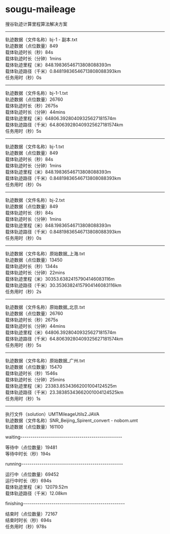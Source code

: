 # sougu-maileage
搜谷轨迹计算里程算法解决方案

*************************************************************************************************************************
轨迹数据（文件名称）bj-1 - 副本.txt  
轨迹数据（点位数量）849  
载体轨迹时长（秒）84s  
载体轨迹时长（分钟）1mins  
载体轨迹里程（米）848.19836546713808088393m  
载体轨迹路径（千米）0.84819836546713808088393km  
任务用时（秒）0s  
*************************************************************************************************************************
轨迹数据（文件名称）bj-1-1.txt  
轨迹数据（点位数量）26760  
载体轨迹时长（秒）2675s  
载体轨迹时长（分钟）44mins  
载体轨迹里程（米）64806.39280409325627181574m  
载体轨迹路径（千米）64.80639280409325627181574km  
任务用时（秒）5s  
*************************************************************************************************************************
轨迹数据（文件名称）bj-1.txt  
轨迹数据（点位数量）849  
载体轨迹时长（秒）84s  
载体轨迹时长（分钟）1mins  
载体轨迹里程（米）848.19836546713808088393m  
载体轨迹路径（千米）0.84819836546713808088393km  
任务用时（秒）0s  
*************************************************************************************************************************
轨迹数据（文件名称）bj-2.txt  
轨迹数据（点位数量）849  
载体轨迹时长（秒）84s  
载体轨迹时长（分钟）1mins  
载体轨迹里程（米）848.19836546713808088393m  
载体轨迹路径（千米）0.84819836546713808088393km  
任务用时（秒）0s  
*************************************************************************************************************************
轨迹数据（文件名称）原始数据_上海.txt  
轨迹数据（点位数量）13450  
载体轨迹时长（秒）1344s  
载体轨迹时长（分钟）22mins  
载体轨迹里程（米）30353.63824157904146083116m  
载体轨迹路径（千米）30.35363824157904146083116km  
任务用时（秒）2s  
*************************************************************************************************************************
轨迹数据（文件名称）原始数据_北京.txt  
轨迹数据（点位数量）26760  
载体轨迹时长（秒）2675s  
载体轨迹时长（分钟）44mins  
载体轨迹里程（米）64806.39280409325627181574m  
载体轨迹路径（千米）64.80639280409325627181574km  
任务用时（秒）5s  
*************************************************************************************************************************
轨迹数据（文件名称）原始数据_广州.txt  
轨迹数据（点位数量）15470  
载体轨迹时长（秒）1546s  
载体轨迹时长（分钟）25mins  
载体轨迹里程（米）23383.85343662001004124525m  
载体轨迹路径（千米）23.38385343662001004124525km  
任务用时（秒）1s  
  
  
*************************************************************************************************************************  
执行文件（solution）UMTMileageUtils2.JAVA  
轨迹数据（文件名称）SNR_Beijing_Spirent_convert - nobom.umt  
轨迹数据（点位数量）161100  

 waiting--------------------------------------------------  
  
等待中（点位数量）19481  
等待中时长（秒）194s  
  
 running--------------------------------------------------  
  
运行中（点位数量）69452  
运行中时长（秒）694s  
载体轨迹里程（米）12079.52m  
载体轨迹路径（千米）12.08km  
  
 finishing--------------------------------------------------  
  
结束时（点位数量）72167  
结束时时长（秒）694s  
任务用时（秒）978s  
